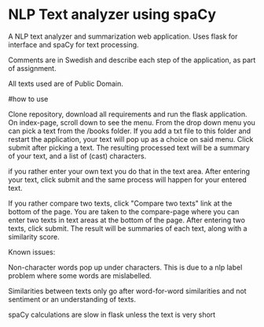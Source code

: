 # NLP Text analyzer using spaCy

A NLP text analyzer and summarization web application. Uses flask for interface and spaCy for text processing.

Comments are in Swedish and describe each step of the application, as part of assignment.

All texts used are of Public Domain.

#how to use

Clone repository, download all requirements and run the flask application.
On index-page, scroll down to see the menu. From the drop down menu you can pick a text from the /books folder. 
If you add a txt file to this folder and restart the application, your text will pop up as a choice on said menu.
Click submit after picking a text. The resulting processed text will be a summary of your text, and a list of (cast) characters.

if you rather enter your own text you do that in the text area. After entering your text, click submit and the same process will happen
for your entered text.

If you rather compare two texts, click "Compare two texts" link at the bottom of the page. You are taken to the compare-page
where you can enter two texts in text areas at the bottom of the page. After entering two texts, click submit.
The result will be summaries of each text, along with a similarity score.


Known issues:

Non-character words pop up under characters. This is due to a nlp label problem where some words are mislabelled.

Similarities between texts only go after word-for-word similarities and not sentiment or an understanding of texts.

spaCy calculations are slow in flask unless the text is very short
